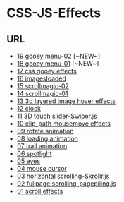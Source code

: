 # CSS-JS-Effects

<h2>URL</h2>
<ul>
	<li><a href="https://www.q-riku.blog/CSS-JS-effects/19/">19 gooey menu-02</a> [~NEW~]</li>
	<li><a href="https://www.q-riku.blog/CSS-JS-effects/18/">18 gooey menu-01</a> [~NEW~]</li>
	<li><a href="https://www.q-riku.blog/CSS-JS-effects/17/">17 css gooey effects</a></li>
	<li><a href="https://www.q-riku.blog/CSS-JS-effects/16/">16 imagesloaded</a></li>
	<li><a href="https://www.q-riku.blog/CSS-JS-effects/15/">15 scrollmagic-02</a></li>
	<li><a href="https://www.q-riku.blog/CSS-JS-effects/14/">14 scrollmagic-01</a></li>
	<li><a href="https://www.q-riku.blog/CSS-JS-effects/13/">13 3d layered image hover effects</a></li>
	<li><a href="https://www.q-riku.blog/CSS-JS-effects/12/">12 clock</a></li>
	<li><a href="https://www.q-riku.blog/CSS-JS-effects/11/">11 3D touch slider-Swiper.js</a></li>
	<li><a href="https://www.q-riku.blog/CSS-JS-effects/10/">10 clip-path mousemove effects</a></li>
	<li><a href="https://www.q-riku.blog/CSS-JS-effects/09/">09 rotate animation</a></li>
	<li><a href="https://www.q-riku.blog/CSS-JS-effects/08/">08 loading animation</a></li>
	<li><a href="https://www.q-riku.blog/CSS-JS-effects/07/">07 trail animation</a></li>
	<li><a href="https://www.q-riku.blog/CSS-JS-effects/06/">06 spotlight</a></li>
	<li><a href="https://www.q-riku.blog/CSS-JS-effects/05/">05 eyes</a></li>
	<li><a href="https://www.q-riku.blog/CSS-JS-effects/04/">04 mouse cursor</a></li>
	<li><a href="https://www.q-riku.blog/CSS-JS-effects/03/">03 horizontal scrolling-Skrollr.js</a></li>
	<li><a href="https://www.q-riku.blog/CSS-JS-effects/02/">02 fullpage scrolling-pagepiling.js</a></li>
	<li><a href="https://www.q-riku.blog/CSS-JS-effects/01/">01 scroll effects</a></li>
</ul>
